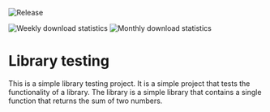 ![Release](https://jitpack.io/v/javiergs/biblos.svg)

![Weekly download statistics](https://jitpack.io/v/javiergs/biblos/week.svg)
![Monthly download statistics](https://jitpack.io/v/javiergs/biblos/month.svg)

# Library testing

This is a simple library testing project. 
It is a simple project that tests the functionality of a library. 
The library is a simple library that contains a single function that returns the sum of two numbers.

